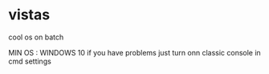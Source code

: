 # vistas
cool os on batch

MIN OS :
WINDOWS 10
if you have problems just turn onn classic console in cmd settings
